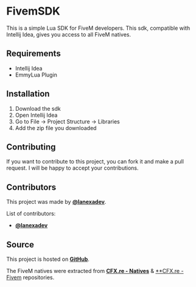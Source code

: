# FivemSDK
This is a simple Lua SDK for FiveM developers. This sdk, compatible with Intellij Idea, gives you access to all FiveM natives.

## Requirements
- Intellij Idea
- EmmyLua Plugin

## Installation
1. Download the sdk
2. Open Intellij Idea
3. Go to File -> Project Structure -> Libraries
4. Add the zip file you downloaded

## Contributing
If you want to contribute to this project, you can fork it and make a pull request. I will be happy to accept your contributions.

## Contributors
This project was made by [**@lanexadev**](https://github.com/lanexadev).

List of contributors:
- [**@lanexadev**](https://github.com/lanexadev)

## Source
This project is hosted on [**GitHub**](https://github.com/lanexadev/fivem-lua-sdk).

The FiveM natives were extracted from [**CFX.re - Natives**](https://github.com/citizenfx/natives) & [**CFX.re - Fivem](https://github.com/citizenfx/fivem) repositories.